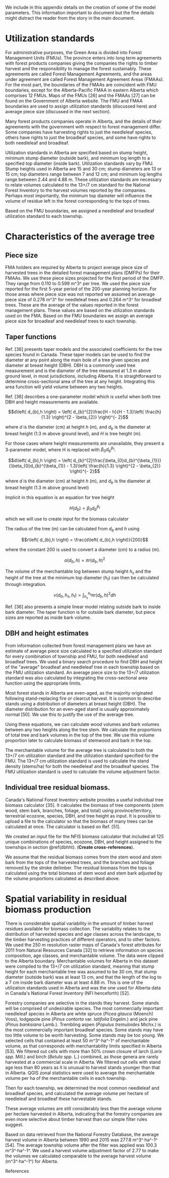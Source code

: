 We include in this appendix details on the creation of some of the model
parameters. This information important to document but
the fine details might distract the reader from the story in
the main document.

# Utilization standards

For administrative purposes, the Green Area is divided into Forest
Management Units (FMUs). The province enters into long term agreements
with forest products companies giving the companies the rights to timber
harvest and the responsibility to manage the forest sustainably. These
agreements are called Forest Management Agreements, and the areas under
agreement are called Forest Management Agreement Areas (FMAAs). For the
most part, the boundaries of the FMAAs are coincident with FMU
boundaries, except for the Alberta-Pacific FMAA in eastern Alberta which
comprises 12 FMUs. Maps of the FMUs \[26\] and the FMAAs \[27\] can be
found on the Government of Alberta website. The FMU and FMAA boundaries
are used to assign utilization standards (discussed here) and average
piece size (discussed in the next section).

Many forest products companies operate in Alberta, and the details of
their agreements with the government with respect to forest management
differ. Some companies have harvesting rights to just the needleleaf
species, others have rights to just the broadleaf species, and some have
rights to both needleleaf and broadleaf.

Utilization standards in Alberta are specified based on stump height,
minimum stump diameter (outside bark), and minimum log length to a
specified top diameter (inside bark). Utilization standards vary by FMU.
Stump heights used in Alberta are 15 and 30 cm; stump diameters are 13
or 15 cm; top diameters range between 7 and 12 cm; and minimum log
lengths range between 2.44 and 4.88 m. These utilization standards are
necessary to relate volumes calculated to the 13+/7 cm standard for the
National Forest Inventory to the harvest volumes reported by the
companies. Perhaps most importantly, the minimum top diameter will
influence the volume of residue left in the forest corresponding to the
tops of trees.

Based on the FMU boundaries, we assigned a needleleaf and broadleaf
utilization standard to each township.

# Characteristics of the average tree

## Piece size

FMA holders are required by Alberta to project average piece size of
harvested trees in the detailed forest management plans (DMFPs) for
their FMAAs. We use these piece sizes projected for the first period of
the DMFP. They range from 0.110 to 0.599 m^3^ per tree. We used the
piece size reported for the first 5-year period of the 200-year planning
horizon. For those areas where piece size was not reported we assumed an
average piece size of 0.278 m^3^ for needleleaf trees and 0.264 m^3^ for
broadleaf trees. These are the average of the values reported in the
forest management plans. These values are based on the utilization
standards used on the FMA. Based on the FMU boundaries we assign an
average piece size for broadleaf and needleleaf trees to each township.

## Taper functions

Ref. \[36\] presents taper models and the associated coefficients for
the tree species found in Canada. These taper models can be used to find
the diameter at any point along the main bole of a tree given species
and diameter at breast height (DBH). DBH is a commonly used tree
measurement and is the diameter of the tree measured at 1.3 m above
ground level, in most jurisdictions, including Alberta. It is
straightforward to determine cross-sectional area of the tree at any
height. Integrating this area function will yield volume between any two
heights.

Ref. \[36\] describes a one-parameter model which is useful when both
tree DBH and height measurements are available.

$$d\left( d_{b},h \right) = \left( d_{b}^{2}\frac{H - h}{H - 1.3}\left( \frac{h}{1.3} \right)^{2 - \beta_{2}} \right)^{- 2}$$

where $d$ is the diameter (cm) at height $h$ (m), and $d_{b}$ is the
diameter at breast height (1.3 m above ground level), and $H$ is tree
height (m).

For those cases where height measurements are unavailable, they present
a 3-parameter model, where H is replaced with
$\beta_{0}d_{b}^{\beta_{1}}$.

$$d\left( d_{b},h \right) = \left( d_{b}^{2}\frac{\beta_{0}d_{b}^{\beta_{1}}}{\beta_{0}d_{b}^{\beta_{1}} - 1.3}\left( \frac{h}{1.3} \right)^{2 - \beta_{2}} \right)^{- 2}$$

where $d$ is the diameter (cm) at height $h$ (m), and $d_{b}$ is the
diameter at breast height (1.3 m above ground level)

Implicit in this equation is an equation for tree height

$$H\left( d_{b} \right) = \beta_{0}d_{b}^{\beta_{1}}$$

which we will use to create input for the biomass calculator

The radius of the tree (m) can be calculated from $d_{b}$ and $h$ using

$$r\left( d_{b},h \right) = \frac{d\left( d_{b},h \right)}{200}$$

where the constant 200 is used to convert a diameter (cm) to a radius
(m).

$$a\left( d_{b},h \right) = \pi r\left( d_{b},h \right)^{2}$$

The volume of the merchantable log between stump height $h_{s}$ and the
height of the tree at the minimum top diameter ($h_{t}$) can then be
calculated through integration.

$$v\left( d_{b},h_{s},h_{t} \right) = \int_{h_{s}}^{h_{t}}\pi r\left( d_{b},h \right)^{2}dh$$

Ref. \[36\] also presents a simple linear model relating outside bark to
inside bark diameter. The taper function is for outside bark diameter,
but piece sizes are reported as inside bark volume.

## DBH and height estimates

From information collected from forest management plans we have an
estimate of average piece size calculated to a specified utilization
standard for every combination of township and FMU, for both needleleaf
and broadleaf trees. We used a binary search procedure to find DBH and
height of the "average" broadleaf and needleleaf tree in each township
based on the FMU utilization standard. An average piece size to the
13+/7 utilization standard was also calculated by integrating the
cross-sectional area function using the appropriate limits.

Most forest stands in Alberta are even-aged, as the majority originated
following stand-replacing fire or clearcut harvest. It is common to
describe stands using a distribution of diameters at breast height
(DBH). The diameter distribution for an even-aged stand is usually
approximately normal \[50\]. We use this to justify the use of the
average tree.

Using these equations, we can calculate wood volumes and bark volumes
between any two heights along the tree stem. We calculate the
proportions of total tree and bark volumes in the top of the tree. We
use this volume proportion later to calculate biomass of stemwood and
bark in the top.

The merchantable volume for the average tree is calculated to both the
13+/7 cm utilization standard and the utilization standard specified for
the FMU. The 13+/7 cm utilization standard is used to calculate the
stand density (stems/ha) for both the needleleaf and the broadleaf
species. The FMU utilization standard is used to calculate the volume
adjustment factor.

## Individual tree residual biomass.

Canada's National Forest Inventory website provides a useful individual
tree biomass calculator \[35\]. It calculates the biomass of tree
components (stem wood, stem bark, branches, foliage, and total) using
province/territory, terrestrial ecozone, species, DBH, and tree height
as input. It is possible to upload a file to the calculator so that the
biomass of many trees can be calculated at once. The calculator is based
on Ref. \[51\].

We created an input file for the NFIS biomass calculator that included
all 125 unique combinations of species, ecozone, DBH, and height
assigned to the townships in section \@ref(dbhht). (**Create
cross-references**).

We assume that the residual biomass comes from the stem wood and stem
bark from the tops of the harvested trees, and the branches and foliage
removed by the stroke delimber. The residual biomass from the tops is
calculated using the total biomass of stem wood and stem bark adjusted
by the volume proportions calculated as described above.

# Spatial variability in residual biomass production

There is considerable spatial variability in the amount of timber
harvest residues available for biomass collection. The variability
relates to the distribution of harvested species and age classes across
the landscape, to the timber harvesting practices of different
operators, and to other factors. We used the 250 m resolution raster
maps of Canada's forest attributes for 2011 from Natural Resources
Canada \[32\] to retrieve information on species composition, age
classes, and merchantable volume. The data were clipped to the Alberta
boundary. Merchantable volumes for Alberta in this dataset were compiled
to the 13+/7 cm utilization standard, meaning that stump height for each
merchantable tree was assumed to be 30 cm, that stump diameter (outside
bark) was at least 13 cm, and that the length of the log to a 7 cm
inside bark diameter was at least 4.88 m. This is one of the utilization
standards used in Alberta and was the one used for Alberta data in
Canada's National Forest Inventory (NFI henceforth) \[52\].

Forestry companies are selective in the stands they harvest. Some stands
will be comprised of undesirable species. The most commercially
important needleleaf species in Alberta are white spruce (*Picea glauca*
(Moench) Voss), lodgepole pine (*Pinus contorta* var. *latifolia*
Engelm.) and jack pine (*Pinus banksiana* Lamb.). Trembling aspen
(*Populus tremuloides* Michx.) is the most commercially important
broadleaf species. Some stands may have too little volume to be worth
harvesting. Some stands may be too young. We selected cells that
contained at least 50 m^3^·ha^-1^ of merchantable volume, as that
corresponds with merchantability limits specified in Alberta \[53\]. We
filtered out cells with more than 50% crown closure of larch (*Larix
spp.* Mill.) and birch (*Betula spp.* L.) combined, as those genera are
rarely harvested at a commercial scale in Alberta. We filtered out cells
with stand age less than 80 years as it is unusual to harvest stands
younger than that in Alberta. QGIS zonal statistics were used to average
the merchantable volume per ha of the merchantable cells in each
township.

Then for each township, we determined the most common needleleaf and
broadleaf species, and calculated the average volume per hectare of
needleleaf and broadleaf these harvestable stands.

These average volumes are still considerably less than the average
volume per hectare harvested in Alberta, indicating that the forestry
companies are even more selective about timber harvest than our simple
filter rules suggest.

Based on data retrieved from the National Forestry Database, the average
harvest volume in Alberta between 1990 and 2015 was 277.8 m^3^·ha^-1^
\[54\]. The average township volume after the filter was applied was
100.3 m^3^·ha^-1^. We used a harvest volume adjustment factor of 2.77 to
make the volumes we calculated comparable to the average harvest volume
(m^3^·ha^-1^) for Alberta.

References
